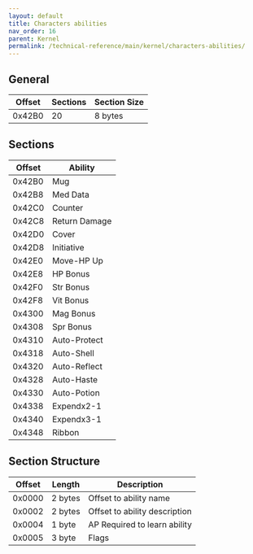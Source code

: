 ```yaml
---
layout: default
title: Characters abilities
nav_order: 16
parent: Kernel
permalink: /technical-reference/main/kernel/characters-abilities/
---
```


## General

| Offset | Sections | Section Size |
|--------|----------|--------------|
| 0x42B0 | 20       | 8 bytes      |

## Sections

| Offset | Ability       |
|--------|---------------|
| 0x42B0 | Mug           |
| 0x42B8 | Med Data      |
| 0x42C0 | Counter       |
| 0x42C8 | Return Damage |
| 0x42D0 | Cover         |
| 0x42D8 | Initiative    |
| 0x42E0 | Move-HP Up    |
| 0x42E8 | HP Bonus      |
| 0x42F0 | Str Bonus     |
| 0x42F8 | Vit Bonus     |
| 0x4300 | Mag Bonus     |
| 0x4308 | Spr Bonus     |
| 0x4310 | Auto-Protect  |
| 0x4318 | Auto-Shell    |
| 0x4320 | Auto-Reflect  |
| 0x4328 | Auto-Haste    |
| 0x4330 | Auto-Potion   |
| 0x4338 | Expendx2-1    |
| 0x4340 | Expendx3-1    |
| 0x4348 | Ribbon        |

## Section Structure

| Offset | Length  | Description                   |
|--------|---------|-------------------------------|
| 0x0000 | 2 bytes | Offset to ability name        |
| 0x0002 | 2 bytes | Offset to ability description |
| 0x0004 | 1 byte  | AP Required to learn ability  |
| 0x0005 | 3 byte  | Flags                         |